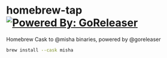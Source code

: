 # homebrew-tap [![Powered By: GoReleaser](https://img.shields.io/badge/powered%20by-goreleaser-green.svg?style=flat-square)](https://github.com/goreleaser)

Homebrew Cask to @misha binaries, powered by @goreleaser

```sh
brew install --cask misha
```
